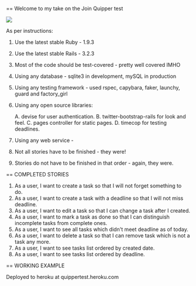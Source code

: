 == Welcome to my take on the Join Quipper test

[<img src="https://secure.travis-ci.org/buddhamagnet/quippertasks.png?rvm=1.9.3" />](http://github.com/buddhamagnet/quippertasks)
 
As per instructions:

1. Use the latest stable Ruby - 1.9.3
2. Use the latest stable Rails - 3.2.3
3. Most of the code should be test-covered - pretty well covered IMHO
4. Using any database - sqlite3 in development, mySQL in production
5. Using any testing framework - used rspec, capybara, faker, launchy, guard and factory_girl
6. Using any open source libraries:

   A. devise for user authentication.
   B. twitter-bootstrap-rails for look and feel.
   C. pages controller for static pages.
   D. timecop for testing deadlines.

7. Using any web service - 
8. Not all stories have to be finished - they were!
9. Stories do not have to be finished in that order - again, they were.

== COMPLETED STORIES

1. As a user, I want to create a task so that I will not forget something to do.
2. As a user, I want to create a task with a deadline so that I will not miss deadline.
3. As a user, I want to edit a task so that I can change a task after I created.
4. As a user, I want to mark a task as done so that I can distinguish incomplete tasks from complete ones.
5. As a user, I want to see all tasks which didn't meet deadline as of today.
6. As a user, I want to delete a task so that I can remove task which is not a task any more.
7. As a user, I want to see tasks list ordered by created date.
8. As a user, I want to see tasks list ordered by deadline.

== WORKING EXAMPLE

Deployed to heroku at quippertest.heroku.com